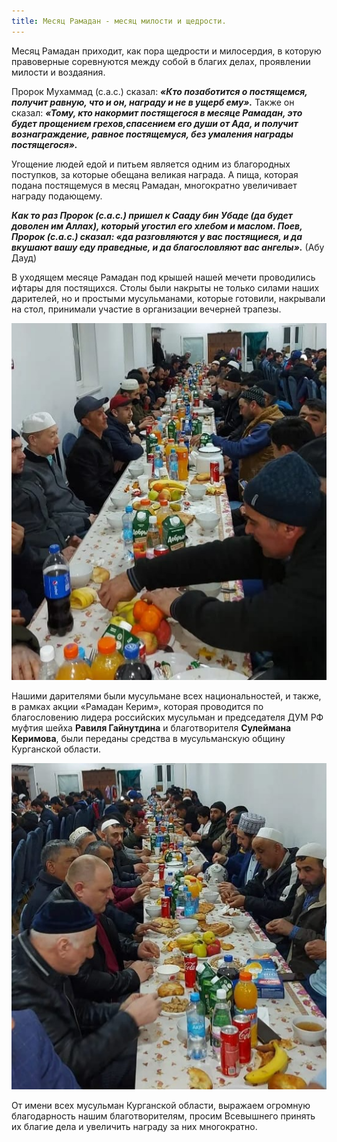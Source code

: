 ```yaml
---
title: Месяц Рамадан - месяц милости и щедрости.
---
```


Месяц Рамадан приходит, как пора щедрости и милосердия, в которую правоверные соревнуются между собой в благих делах, проявлении милости и воздаяния. 

Пророк Мухаммад (с.а.с.) сказал: ***«Кто позаботится о постящемся, получит равную, что и он, награду и не в ущерб ему».*** Также он сказал: ***«Тому, кто накормит 
постящегося в месяце Рамадан, это будет прощением грехов,спасением его души от Ада, и получит вознаграждение, равное постящемуся, без умаления награды постящегося».***

Угощение людей едой и питьем является одним из благородных поступков, за которые обещана великая награда. А пища, которая подана постящемуся в месяц Рамадан, 
многократно увеличивает награду подающему. 

***Как то раз Пророк (с.а.с.) пришел к Сааду бин Убаде (да будет доволен им Аллах), который угостил его хлебом и маслом. Поев, Пророк (с.а.с.) сказал: «да разговляются 
у вас постящиеся, и да вкушают вашу еду праведные, и да благословляют вас ангелы».*** (Абу Дауд)

В уходящем месяце Рамадан под крышей нашей мечети проводились ифтары для постящихся. Столы были накрыты не только силами наших дарителей, но и простыми мусульманами, 
которые готовили, накрывали на стол, принимали участие в организации вечерней трапезы.

![Ифтар](./30041.jpg)

Нашими дарителями были мусульмане всех национальностей, и также, в рамках акции «Рамадан Керим», которая проводится по благословению лидера российских мусульман и 
председателя ДУМ РФ муфтия шейха **Равиля Гайнутдина** и благотворителя **Сулеймана Керимова**, были переданы средства в мусульманскую общину Курганской области. 

![Ифтар](./30042.jpg)

От имени всех мусульман Курганской области, выражаем огромную благодарность нашим благотворителям, просим Всевышнего принять их благие дела и увеличить награду за них многократно.
